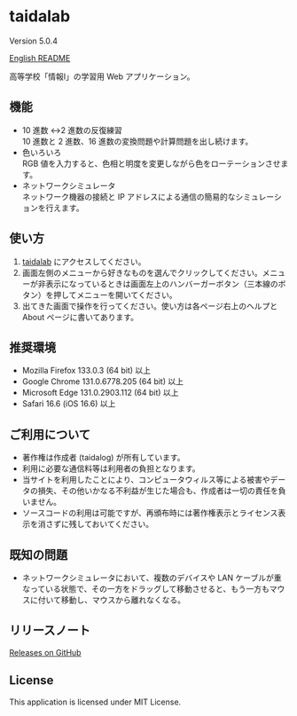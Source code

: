 # taidalab

Version 5.0.4

[English README](README.md)

高等学校「情報&#8544;」の学習用 Web アプリケーション。

## 機能

- 10 進数 ↔2 進数の反復練習  
   10 進数と 2 進数、16 進数の変換問題や計算問題を出し続けます。
- 色いろいろ  
   RGB 値を入力すると、色相と明度を変更しながら色をローテーションさせます。
- ネットワークシミュレータ  
   ネットワーク機器の接続と IP アドレスによる通信の簡易的なシミュレーションを行えます。

## 使い方

1. [taidalab](https://taidalog.github.io/taidalab/) にアクセスしてください。
1. 画面左側のメニューから好きなものを選んでクリックしてください。メニューが非表示になっているときは画面左上のハンバーガーボタン（三本線のボタン）を押してメニューを開いてください。
1. 出てきた画面で操作を行ってください。使い方は各ページ右上のヘルプと About ページに書いてあります。

## 推奨環境

- Mozilla Firefox 133.0.3 (64 bit) 以上
- Google Chrome 131.0.6778.205 (64 bit) 以上
- Microsoft Edge 131.0.2903.112 (64 bit) 以上
- Safari 16.6 (iOS 16.6) 以上

## ご利用について

- 著作権は作成者 (taidalog) が所有しています。
- 利用に必要な通信料等は利用者の負担となります。
- 当サイトを利用したことにより、コンピュータウィルス等による被害やデータの損失、その他いかなる不利益が生じた場合も、作成者は一切の責任を負いません。
- ソースコードの利用は可能ですが、再頒布時には著作権表示とライセンス表示を消さずに残しておいてください。

## 既知の問題

- ネットワークシミュレータにおいて、複数のデバイスや LAN ケーブルが重なっている状態で、その一方をドラッグして移動させると、もう一方もマウスに付いて移動し、マウスから離れなくなる。

## リリースノート

[Releases on GitHub](https://github.com/taidalog/taidalab/releases)

## License

This application is licensed under MIT License.
